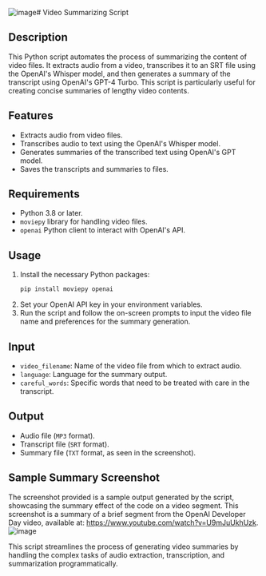 ![image](https://github.com/ystemsrx/Video-Summarizing/assets/140463276/414698ec-f0e1-429f-8863-f93af064cb6e)# Video Summarizing Script

## Description
This Python script automates the process of summarizing the content of video files. It extracts audio from a video, transcribes it to an SRT file using the OpenAI's Whisper model, and then generates a summary of the transcript using OpenAI's GPT-4 Turbo. This script is particularly useful for creating concise summaries of lengthy video contents.

## Features
- Extracts audio from video files.
- Transcribes audio to text using the OpenAI's Whisper model.
- Generates summaries of the transcribed text using OpenAI's GPT model.
- Saves the transcripts and summaries to files.

## Requirements
- Python 3.8 or later.
- `moviepy` library for handling video files.
- `openai` Python client to interact with OpenAI's API.

## Usage
1. Install the necessary Python packages:
   ```bash
   pip install moviepy openai
   ```
2. Set your OpenAI API key in your environment variables.
3. Run the script and follow the on-screen prompts to input the video file name and preferences for the summary generation.

## Input
- `video_filename`: Name of the video file from which to extract audio.
- `language`: Language for the summary output.
- `careful_words`: Specific words that need to be treated with care in the transcript.

## Output
- Audio file (`MP3` format).
- Transcript file (`SRT` format).
- Summary file (`TXT` format, as seen in the screenshot).

## Sample Summary Screenshot
The screenshot provided is a sample output generated by the script, showcasing the summary effect of the code on a video segment.
This screenshot is a summary of a brief segment from the OpenAI Developer Day video, available at: https://www.youtube.com/watch?v=U9mJuUkhUzk.
![image](https://github.com/ystemsrx/Video-Summarizing/assets/140463276/f2e064dc-3fc5-49d5-914b-b3b5e96d3282)


This script streamlines the process of generating video summaries by handling the complex tasks of audio extraction, transcription, and summarization programmatically.
